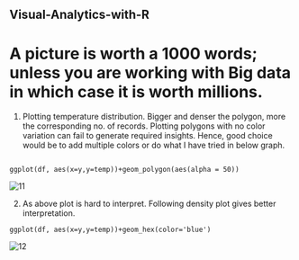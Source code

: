 ## Visual-Analytics-with-R
# A picture is worth a 1000 words; unless you are working with Big data in which case it is worth millions.

1. Plotting temperature distribution. Bigger and denser the polygon, more the corresponding no. of records. Plotting polygons with no color variation can fail to generate required insights. Hence, good choice would be to add multiple colors or do what I have tried in below graph.
```

ggplot(df, aes(x=y,y=temp))+geom_polygon(aes(alpha = 50))

```
![11](https://user-images.githubusercontent.com/104814594/166864895-8642e82f-17cb-4c31-a206-747d54e89352.JPG)

2. As above plot is hard to interpret. Following density plot gives better interpretation. 

```
ggplot(df, aes(x=y,y=temp))+geom_hex(color='blue')

```

![12](https://user-images.githubusercontent.com/104814594/166865687-c7d7739f-d504-4722-8423-cda72841781c.JPG)
